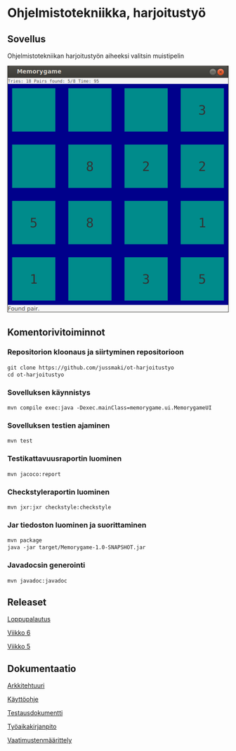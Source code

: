 # Ohjelmistotekniikka, harjoitustyö

## Sovellus

Ohjelmistotekniikan harjoitustyön aiheeksi valitsin muistipelin

![Peli](dokumentointi/peli.png)

## Komentorivitoiminnot

### Repositorion kloonaus ja siirtyminen repositorioon

```
git clone https://github.com/jussmaki/ot-harjoitustyo
cd ot-harjoitustyo
```

### Sovelluksen käynnistys

```
mvn compile exec:java -Dexec.mainClass=memorygame.ui.MemorygameUI
```

### Sovelluksen testien ajaminen

```
mvn test
```

### Testikattavuusraportin luominen

```
mvn jacoco:report
```

### Checkstyleraportin luominen

```
mvn jxr:jxr checkstyle:checkstyle
```

### Jar tiedoston luominen ja suorittaminen

```
mvn package
java -jar target/Memorygame-1.0-SNAPSHOT.jar
```

### Javadocsin generointi

```
mvn javadoc:javadoc
```

## Releaset

[Loppupalautus](https://github.com/jussmaki/ot-harjoitustyo/releases/tag/final)

[Viikko 6](https://github.com/jussmaki/ot-harjoitustyo/releases/tag/Week6)

[Viikko 5](https://github.com/jussmaki/ot-harjoitustyo/releases/tag/Week5)

## Dokumentaatio

[Arkkitehtuuri](dokumentointi/arkkitehtuuri.md)

[Käyttöohje](dokumentointi/kayttoohje.md)

[Testausdokumentti](dokumentointi/testaus.md)

[Työaikakirjanpito](dokumentointi/tuntikirjanpito.md)

[Vaatimustenmäärittely](dokumentointi/vaatimusmaarittely.md)
